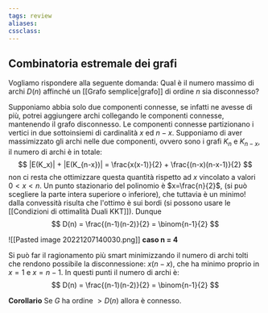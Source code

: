 ```yaml
---
tags: review
aliases:
cssclass:
---
```

 
## Combinatoria estremale dei grafi

Vogliamo rispondere alla seguente domanda:
Qual è il numero massimo di archi $D(n)$ affinché un [[Grafo semplice|grafo]] di ordine $n$ sia disconnesso?

Supponiamo abbia solo due componenti connesse, se infatti ne avesse di più, potrei aggiungere archi  collegando le componenti connesse, mantenendo il grafo disconnesso. Le componenti connesse partizionano i vertici in due sottoinsiemi di cardinalità $x$ ed $n-x$. Supponiamo di aver massimizzato gli archi nelle due componenti, ovvero sono i grafi $K_n$ e $K_{n-x}$, il numero di archi è in totale:
$$
|E(K_x)| + |E(K_{n-x})| = \frac{x(x-1)}{2} + \frac{(n-x)(n-x-1)}{2}
$$
non ci resta che ottimizzare questa quantità rispetto ad $x$ vincolato a valori $0<x<n$.
Un punto stazionario del polinomio è $x=\frac{n}{2}$, (si può scegliere la parte intera superiore o inferiore), che tuttavia è un minimo! dalla convessità risulta che l'ottimo è sui bordi (si possono usare le [[Condizioni di ottimalità Duali KKT]]). Dunque
$$
D(n) = \frac{(n-1)(n-2)}{2} = \binom{n-1}{2}
$$

![[Pasted image 20221207140030.png]]
**caso n = 4**

Si può far il ragionamento più smart minimizzando il numero di archi tolti che rendono possibile la disconnessione: $x(n-x)$, che ha minimo proprio in $x=1$ e $x=n-1$. In questi punti il numero di archi è:
$$
D(n) = \frac{(n-1)(n-2)}{2} = \binom{n-1}{2}
$$

**Corollario**
Se $G$ ha ordine  $> D(n)$ allora è connesso.